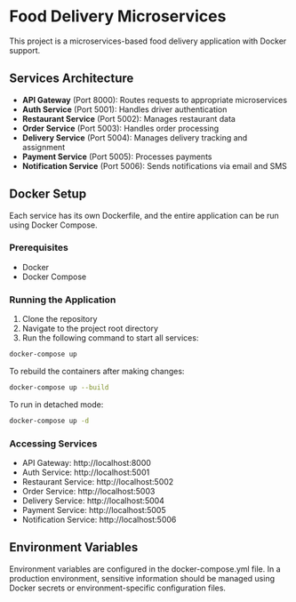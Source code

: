# Food Delivery Microservices

This project is a microservices-based food delivery application with Docker support.

## Services Architecture

- **API Gateway** (Port 8000): Routes requests to appropriate microservices
- **Auth Service** (Port 5001): Handles driver authentication
- **Restaurant Service** (Port 5002): Manages restaurant data
- **Order Service** (Port 5003): Handles order processing
- **Delivery Service** (Port 5004): Manages delivery tracking and assignment
- **Payment Service** (Port 5005): Processes payments
- **Notification Service** (Port 5006): Sends notifications via email and SMS

## Docker Setup

Each service has its own Dockerfile, and the entire application can be run using Docker Compose.

### Prerequisites

- Docker
- Docker Compose

### Running the Application

1. Clone the repository
2. Navigate to the project root directory
3. Run the following command to start all services:

```bash
docker-compose up
```

To rebuild the containers after making changes:

```bash
docker-compose up --build
```

To run in detached mode:

```bash
docker-compose up -d
```

### Accessing Services

- API Gateway: http://localhost:8000
- Auth Service: http://localhost:5001
- Restaurant Service: http://localhost:5002
- Order Service: http://localhost:5003
- Delivery Service: http://localhost:5004
- Payment Service: http://localhost:5005
- Notification Service: http://localhost:5006

## Environment Variables

Environment variables are configured in the docker-compose.yml file. In a production environment, sensitive information should be managed using Docker secrets or environment-specific configuration files.
